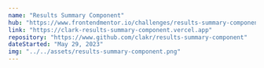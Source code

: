 ```yaml
---
name: "Results Summary Component"
hub: "https://www.frontendmentor.io/challenges/results-summary-component-CE_K6s0maV"
link: "https://clark-results-summary-component.vercel.app"
repository: "https://www.github.com/clakr/results-summary-component"
dateStarted: "May 29, 2023"
img: "../../assets/results-summary-component.png"
---
```

